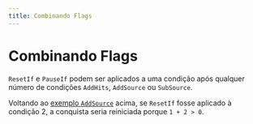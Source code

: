 ```yaml
---
title: Combinando Flags
---
```


# Combinando Flags

`ResetIf` e `PauseIf` podem ser aplicados a uma condição após qualquer número de condições `AddHits`, `AddSource` ou `SubSource`.

Voltando ao [exemplo `AddSource`](/developer-docs/flags/addsource) acima, se `ResetIf` fosse aplicado à condição 2, a conquista seria reiniciada porque `1 + 2 > 0`.

